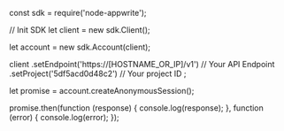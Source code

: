 const sdk = require('node-appwrite');

// Init SDK
let client = new sdk.Client();

let account = new sdk.Account(client);

client
    .setEndpoint('https://[HOSTNAME_OR_IP]/v1') // Your API Endpoint
    .setProject('5df5acd0d48c2') // Your project ID
;

let promise = account.createAnonymousSession();

promise.then(function (response) {
    console.log(response);
}, function (error) {
    console.log(error);
});